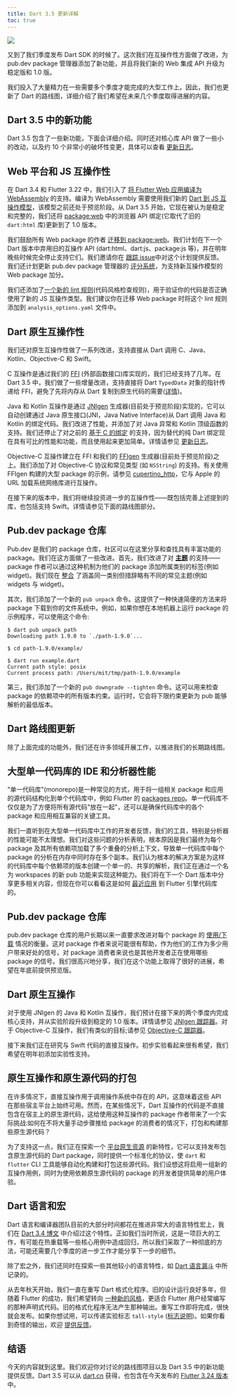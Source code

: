 ```yaml
---
title: Dart 3.5 更新详解
toc: true
---
```


![](https://img-s2.andfun.cn/devrel/posts/2024/08/e3c67fec6c3b5.gif)

又到了我们季度发布 Dart SDK 的时候了。这次我们在互操作性方面做了改进，为 pub.dev package 管理器添加了新功能，并且将我们新的 Web 集成 API 升级为稳定版和 1.0 版。

我们投入了大量精力在一些需要多个季度才能完成的大型工作上。因此，我们也更新了 Dart 的路线图，详细介绍了我们希望在未来几个季度取得进展的内容。

## Dart 3.5 中的新功能

Dart 3.5 包含了一些新功能，下面会详细介绍。同时还对核心库 API 做了一些小的改动，以及约 10 个非常小的破坏性变更，具体可以查看 [更新日志](https://github.com/dart-lang/sdk/blob/master/CHANGELOG.md#350)。

## Web 平台和 JS 互操作性

在 Dart 3.4 和 Flutter 3.22 中，我们引入了 [将 Flutter Web 应用编译为 WebAssembly](https://docs.flutter.cn/platform-integration/web/wasm) 的支持。编译为 WebAssembly 需要使用我们新的 [Dart 到 JS 互操作模型](https://dart.cn/interop/js-interop)，该模型之前还处于预览阶段。从 Dart 3.5 开始，它现在被认为是稳定和完整的，我们还将 [package:web](https://pub.flutter-io.cn/packages/web) 中的浏览器 API 绑定(它取代了旧的 `dart:html` 库)更新到了 1.0 版本。

我们鼓励所有 Web package 的作者 [迁移到 package:web](https://dart.cn/interop/js-interop/package-web)。我们计划在下一个 Dart 版本中弃用旧的互操作 API (dart:html、dart:js、package:js 等)，并在明年晚些时候完全停止支持它们。我们邀请你在 [跟踪 issue](https://github.com/dart-lang/sdk/issues/56358)中对这个计划提供反馈。我们还计划更新 pub.dev package 管理器的 [评分系统](https://pub.flutter-io.cn/help/scoring)，为支持新互操作模型的 Web package 加分。

我们还添加了[一个新的 lint 规则](https://dart.cn/tools/linter-rules/invalid_runtime_check_with_js_interop_types)(代码风格检查规则)，用于验证你的代码是否正确使用了新的 JS 互操作类型。我们建议你在迁移 Web package 时将这个 lint 规则添加到 `analysis_options.yaml` 文件中。

## Dart 原生互操作性

我们还对原生互操作性做了一系列改进，支持直接从 Dart 调用 C、Java、Kotlin、Objective-C 和 Swift。

C 互操作是通过我们的 [FFI](https://dart.cn/interop/c-interop) (外部函数接口)库实现的，我们已经支持了几年。在 Dart 3.5 中，我们做了一些增量改进，支持直接将 Dart `TypedData` 对象的指针传递给 FFI，避免了先将内存从 Dart 复制到原生代码的需要([详情](https://github.com/dart-lang/sdk/issues/44589))。

Java 和 Kotlin 互操作是通过 [JNIgen](https://pub.flutter-io.cn/packages/jnigen) 生成器(目前处于预览阶段)实现的，它可以自动创建通过 Java 原生接口(JNI，Java Native Interface)从 Dart 调用 Java 和 Kotlin 的绑定代码。我们改进了性能，并添加了对 Java 异常和 Kotlin 顶级函数的支持。我们还停止了对之前的 [基于 C 的绑定](https://github.com/dart-lang/native/issues/660) 的支持，因为替代的纯 Dart 绑定现在具有可比的性能和功能，而且使用起来更加简单。详情请参见 [更新日志](https://pub.flutter-io.cn/packages/jnigen/changelog)。

Objective-C 互操作建立在 FFI 和我们的 [FFIgen](https://pub.flutter-io.cn/packages/ffigen) 生成器(目前处于预览阶段)之上。我们添加了对 Objective-C 协议和常见类型 (如 `NSString`) 的支持。有关使用 FFIgen 构建的大型 package 的示例，请参见 [cupertino_http](https://github.com/dart-lang/http/tree/master/pkgs/cupertino_http)，它与 Apple 的 URL 加载系统网络库进行互操作。

在接下来的版本中，我们将继续投资进一步的互操作性——既包括完善上述提到的库，也包括支持 Swift。详情请参见下面的路线图部分。

## Pub.dev package 仓库

Pub.dev 是我们的 package 仓库，社区可以在这里分享和查找具有丰富功能的 package。我们在这方面做了一些改进。首先，我们改进了对 [**主题**](https://dart.cn/tools/pub/pubspec#topics) 的支持——package 作者可以通过这种机制为他们的 package 添加所属类别的标签(例如 widget)。我们现在 [整合](https://github.com/dart-lang/pub-dev/blob/master/doc/topics.yaml) 了涵盖同一类别但措辞略有不同的常见主题(例如 widgets 与 widget)。

其次，我们添加了一个新的 `pub unpack` 命令。这提供了一种快速简便的方法来将 package 下载到你的文件系统中。例如，如果你想在本地机器上运行 package 的示例程序，可以使用这个命令:

```shell
$ dart pub unpack path
Downloading path 1.9.0 to `./path-1.9.0`...

$ cd path-1.9.0/example/

$ dart run example.dart
Current path style: posix
Current process path: /Users/mit/tmp/path-1.9.0/example
```

第三，我们添加了一个新的 `pub downgrade --tighten` 命令。这可以用来检查 package 的依赖项中的所有版本约束。运行时，它会将下限约束更新为 pub 能够解析的最低版本。

## Dart 路线图更新

除了上面完成的功能外，我们还在许多领域开展工作，以推进我们的长期路线图。

## 大型单一代码库的 IDE 和分析器性能

"单一代码库"(monorepo)是一种常见的方式，用于将一组相关 package 和应用的源代码结构化到单个代码库中，例如 Flutter 的 [packages repo](https://github.com/flutter/packages/tree/main)。单一代码库不仅仅是为了方便将所有源代码"放在一起"，还可以是确保代码库中的各个 package 和应用相互兼容的关键工具。

我们一直听到在大型单一代码库中工作的开发者反馈，我们的工具，特别是分析器的性能可能不太理想。我们对这些问题的分析表明，根本原因是我们最终为每个 package 及其所有依赖项加载了多个重叠的分析上下文，导致单一代码库中每个 package 的分析在内存中同时存在多个副本。我们认为根本的解决方案是为这样的代码库中每个依赖项的版本创建一个单一的、共享的解析，我们正在通过一个名为 workspaces 的新 pub 功能来实现这种能力。我们将在下一个 Dart 版本中分享更多相关内容，但现在你可以看看这是如何 [最近应用](https://github.com/flutter/engine/pull/54157/files) 到 Flutter 引擎代码库的。

## Pub.dev package 仓库

pub.dev package 仓库的用户长期以来一直要求改进对每个 package 的 [使用/下载](https://github.com/dart-lang/pub-dev/issues/2714) 情况的衡量。这对 package 作者来说可能很有帮助，作为他们的工作为多少用户带来好处的信号，对 package 消费者来说也是其他开发者正在使用哪些 package 的信号。我们很高兴地分享，我们在这个功能上取得了很好的进展，希望在年底前提供预览版。

## Dart 原生互操作

对于使用 JNIgen 的 Java 和 Kotlin 互操作，我们预计在接下来的两个季度内完成核心支持，并从实验阶段升级到稳定的 1.0 版本。详情请参见 [JNIgen 跟踪器](https://github.com/orgs/dart-lang/projects/69/)。对于 Objective-C 互操作，我们有类似的目标;请参见 [Objective-C 跟踪器](https://github.com/orgs/dart-lang/projects/87)。

接下来我们正在研究与 Swift 代码的直接互操作。初步实验看起来很有希望，我们希望在明年初添加实验性支持。

## 原生互操作和原生源代码的打包

在许多情况下，直接互操作用于调用操作系统中存在的 API，这意味着这些 API 在那些宿主平台上始终可用。然而，在某些情况下，Dart 互操作的代码是不直接包含在宿主上的原生源代码，这给使用这种互操作的 package 作者带来了一个实际挑战:如何在不将大量手动步骤推给 package 的消费者的情况下，打包和构建那些原生源代码？

为了支持这一点，我们正在探索一个 [平台原生资源](https://github.com/dart-lang/sdk/issues/50565) 的新特性，它可以支持发布包含原生源代码的 Dart package，同时提供一个标准化的协议，使 `dart` 和 `flutter` CLI 工具能够自动化构建和打包这些源代码。我们设想这将启用一组新的互操作用例，同时为使用依赖原生源代码的 package 的开发者提供简单的用户体验。

## Dart 语言和宏

Dart 语言和编译器团队目前的大部分时间都花在推进非常大的语言特性宏上，我们在 [Dart 3.4 博文](https://medium.com/dartlang/dart-3-4-bd8d23b4462a) 中介绍过这个特性。正如我们当时所说，这是一项巨大的工作，有可能在热重载等一些核心用例中造成回归，所以我们采取了一种彻底的方法，可能还需要几个季度的进一步工作才能分享下一步的细节。

除了宏之外，我们还同时在探索一些其他较小的语言特性，如 [Dart 语言漏斗](https://github.com/orgs/dart-lang/projects/90/views/1) 中所记录的。

从去年秋天开始，我们一直在重写 Dart 格式化程序。旧的设计运行良好多年，但随着 Flutter 的成功，我们希望转向 [一种新的风格](https://github.com/dart-lang/dart_style/issues/1253)，更适合 Flutter 用户经常编写的那种声明式代码。旧的格式化程序无法产生那种输出。重写工作即将完成，很快就会发布。如果你想试用，可以传递实验标志 `tall-style` ([标志说明](https://dart.cn/tools/experiment-flags))。如果你看到奇怪的输出，欢迎 [提供反馈](https://github.com/dart-lang/dart_style/issues)。

## 结语

今天的内容就到这里。我们欢迎你对讨论的路线图项目以及 Dart 3.5 中的新功能提供反馈。Dart 3.5 可以从 [dart.cn](https://dart.cn/get-dart) 获得，也包含在今天发布的 [Flutter 3.24 版本](/posts/whats-new-in-flutter-3-24)中。